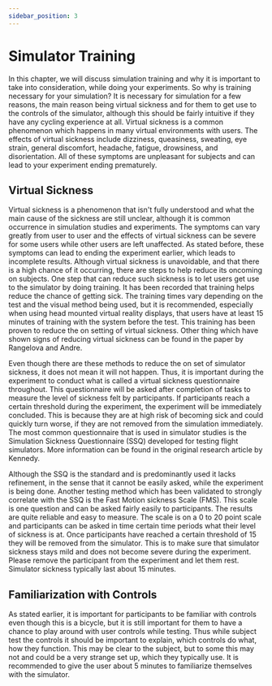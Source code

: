 ```yaml
---
sidebar_position: 3
---
```


# Simulator Training

In this chapter, we will discuss simulation training and why it is important to take into consideration, while doing your experiments. So why is training necessary for your simulation? It is necessary for simulation for a few reasons, the main reason being virtual sickness and for them to get use to the controls of the simulator, although this should be fairly intuitive if they have any cycling experience at all.  Virtual sickness is a common phenomenon which happens in many virtual environments with users.  The effects of virtual sickness include dizziness, queasiness, sweating, eye strain, general discomfort, headache, fatigue, drowsiness, and disorientation. All of these symptoms are unpleasant for subjects and can lead to your experiment ending prematurely.

## Virtual Sickness

Virtual sickness is a phenomenon that isn't fully understood and what the main cause of the sickness are still unclear, although it is common occurrence in simulation studies and experiments. The symptoms can vary greatly from user to user and the effects of virtual sickness can be severe for some users while other users are left unaffected. As stated before, these symptoms can lead to ending the experiment earlier, which leads to incomplete results. Although virtual sickness is unavoidable, and that there is a high chance of it occurring, there are steps to help reduce its oncoming on subjects. One step that can reduce such sickness is to let users get use to the simulator by doing training. It has been recorded that training helps reduce the chance of getting sick. The training times vary depending on the test and the visual method being used, but it is recommended, especially when using head mounted virtual reality displays, that users have at least 15 minutes of training with the system before the test. This training has been proven to reduce the on setting of virtual sickness. Other thing which have shown signs of reducing virtual sickness can be found in the paper by Rangelova and Andre.

Even though there are these methods to reduce the on set of simulator sickness, it does not mean it will not happen. Thus, it is important during the experiment to conduct what is called a virtual sickness questionnaire throughout. This questionnaire will be asked after completion of tasks to measure the level of sickness felt by participants. If participants reach a certain threshold during the experiment, the experiment will be immediately concluded. This is because they are at high risk of becoming sick and could quickly turn worse, if they are not removed from the simulation immediately. The most common questionnaire that is used in simulator studies is the Simulation Sickness Questionnaire (SSQ) developed for testing flight simulators. More information can be found in the original research article by Kennedy.

Although the SSQ is the standard and is predominantly used it lacks refinement, in the sense that it cannot be easily asked, while the experiment is being done. Another testing method which has been validated to strongly correlate with the SSQ is the Fast Motion sickness Scale (FMS). This scale is one question and can be asked fairly easily to participants. The results are quite reliable and easy to measure. The scale is on a 0 to 20 point scale and participants can be asked in time certain time periods what their level of sickness is at. Once participants have reached a certain threshold of 15 they will be removed from the simulator. This is to make sure that simulator sickness stays mild and does not become severe during the experiment. Please remove the participant from the experiment and let them rest. Simulator sickness typically last about 15 minutes. 

## Familiarization with Controls

As stated earlier, it is important for participants to be familiar with controls even though this is a bicycle, but it is still important for them to have a chance to play around with user controls while testing. Thus while subject test the controls it should be important to explain, which controls do what, how they function. This may be clear to the subject, but to some this may not and could be a very strange set up, which they typically use. It is recommended to give the user about 5 minutes to familiarize themselves with the simulator. 
